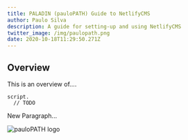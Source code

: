 ```yaml
---
title: PALADIN (pauloPATH) Guide to NetlifyCMS
author: Paulo Silva
description: A guide for setting-up and using NetlifyCMS
twitter_image: /img/paulopath.png
date: 2020-10-18T11:29:50.271Z
---
```

## Overview
This is an overview of....

```pug
script.
  // TODO
```

New Paragraph...

![pauloPATH logo](/img/paulopath.png "Brand Logo")